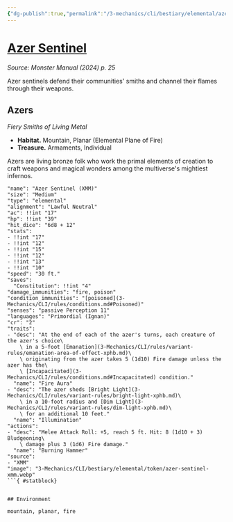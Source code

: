 ```yaml
---
{"dg-publish":true,"permalink":"/3-mechanics/cli/bestiary/elemental/azer-sentinel-xmm/","tags":["ttrpg-cli/compendium/src/5e/xmm","ttrpg-cli/monster/cr/2","ttrpg-cli/monster/environment/fire","ttrpg-cli/monster/environment/mountain","ttrpg-cli/monster/environment/planar","ttrpg-cli/monster/size/medium","ttrpg-cli/monster/type/elemental"],"noteIcon":""}
---
```


# [Azer Sentinel](3-Mechanics\CLI\bestiary\elemental/azer-sentinel-xmm.md)
*Source: Monster Manual (2024) p. 25*  

Azer sentinels defend their communities' smiths and channel their flames through their weapons.

## Azers

*Fiery Smiths of Living Metal*

- **Habitat.** Mountain, Planar (Elemental Plane of Fire)  
- **Treasure.** Armaments, Individual  

Azers are living bronze folk who work the primal elements of creation to craft weapons and magical wonders among the multiverse's mightiest infernos.

```statblock
"name": "Azer Sentinel (XMM)"
"size": "Medium"
"type": "elemental"
"alignment": "Lawful Neutral"
"ac": !!int "17"
"hp": !!int "39"
"hit_dice": "6d8 + 12"
"stats":
- !!int "17"
- !!int "12"
- !!int "15"
- !!int "12"
- !!int "13"
- !!int "10"
"speed": "30 ft."
"saves":
  "Constitution": !!int "4"
"damage_immunities": "fire, poison"
"condition_immunities": "[poisoned](3-Mechanics/CLI/rules/conditions.md#Poisoned)"
"senses": "passive Perception 11"
"languages": "Primordial (Ignan)"
"cr": "2"
"traits":
- "desc": "At the end of each of the azer's turns, each creature of the azer's choice\
    \ in a 5-foot [Emanation](3-Mechanics/CLI/rules/variant-rules/emanation-area-of-effect-xphb.md)\
    \ originating from the azer takes 5 (1d10) Fire damage unless the azer has the\
    \ [Incapacitated](3-Mechanics/CLI/rules/conditions.md#Incapacitated) condition."
  "name": "Fire Aura"
- "desc": "The azer sheds [Bright Light](3-Mechanics/CLI/rules/variant-rules/bright-light-xphb.md)\
    \ in a 10-foot radius and [Dim Light](3-Mechanics/CLI/rules/variant-rules/dim-light-xphb.md)\
    \ for an additional 10 feet."
  "name": "Illumination"
"actions":
- "desc": "Melee Attack Roll: +5, reach 5 ft. Hit: 8 (1d10 + 3) Bludgeoning\
    \ damage plus 3 (1d6) Fire damage."
  "name": "Burning Hammer"
"source":
- "XMM"
"image": "3-Mechanics/CLI/bestiary/elemental/token/azer-sentinel-xmm.webp"
```{ #statblock}


## Environment

mountain, planar, fire